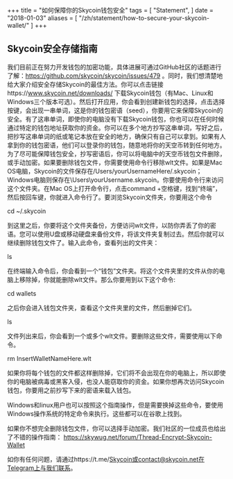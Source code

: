 +++
title = "如何保障你的Skycoin钱包安全"
tags = [
    "Statement",
]
date = "2018-01-03"
aliases = [
	"/zh/statement/how-to-secure-your-skycoin-wallet/"
]
+++

## Skycoin安全存储指南

我们目前正在努力开发钱包的加密功能，具体进展可通过GitHub社区的话题进行了解：https://github.com/skycoin/skycoin/issues/479 。同时，我们想清楚地给大家介绍安全存储Skycoin的最佳方法。你可以点击链接https://www.skycoin.net/downloads/ 下载Skycoin钱包（有Mac、Linux和Windows三个版本可选）。然后打开应用，你会看到创建新钱包的选择，点击选择按键，会出现一串单词，这是你的钱包密语（seed），你要用它来保障Skycoin的安全。有了这串单词，即使你的电脑没有下载Skycoin钱包，你也可以在任何时候通过特定的钱包地址获取你的资金。你可以在多个地方抄写这串单词，写好之后，把抄写这串单词的纸或笔记本放在安全的地方，确保只有自己可以拿到。如果有人拿到你的钱包密语，他们可以登录你的钱包，随意地将你的天空币转到任何地方。为了尽可能保障钱包安全，抄写密语后，你可以将电脑中的天空币钱包文件删除，或手动加密。如果要删除钱包文件，你需要使用命令行移除wlt文件。如果是Mac OS电脑，Skycoin的文件保存在/Users/yourUsernameHere/.skycoin；Windows电脑则保存在\Users\yourUsername.skycoin。你要使用命令行来访问这个文件夹。在Mac OS上打开命令行，点击command +空格键，找到“终端”，然后按回车键，你就进入命令行了。要浏览Skycoin文件夹，你要用这个命令

cd ~/.skycoin

到这里之后，你要将这个文件夹备份，方便访问wlt文件，以防你弄丢了你的密语。您可以使用U盘或移动硬盘来备份文件，将该文件夹复制过去。然后你就可以继续删除钱包文件了。输入此命令，查看列出的文件夹：

ls

在终端输入命令后，你会看到一个“钱包”文件夹。将这个文件夹里的文件从你的电脑上移除掉，你就能删除wlt文件。那么你要用到以下这个命令:

cd wallets

之后你会进入钱包文件夹，查看这个文件夹里的文件，然后删掉它们。

ls

文件列出来后，你会看到一个或多个wlt文件。要删除这些文件，需要使用以下命令。

rm InsertWalletNameHere.wlt

如果你将每个钱包的文件都这样删除掉，它们将不会出现在你的电脑上，所以即使你的电脑被病毒或黑客入侵，也没人能窃取你的资金。如果你想再次访问Skycoin钱包，你要用之前抄写下来的密语来载入钱包。

Windows和linux用户也可以按照这个指南操作，但是需要换掉这些命令，要使用Windows操作系统的特定命令来执行。这些都可以在谷歌上找到。

如果你不想完全删除钱包文件，你可以选择手动加密。我们社区的一位成员也给出了不错的操作指南： https://skywug.net/forum/Thread-Encrypt-Skycoin-Wallet

如你有任何问题，请通过https://t.me/Skycoin或contact@skycoin.net在Telegram上与我们联系。
